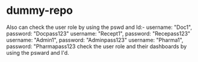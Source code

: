 # dummy-repo
Also can check the user role by using the pswd and Id:- 
username: "Doc1", 
   password: "Docpass123" 
username: "Recept1", 
   password: "Recepass123"
username: "Admin1", 
   password: "Adminpass123"
username: "Pharma1", 
   password: "Pharmapass123
check the user role and their dashboards by using the psward and I'd.
